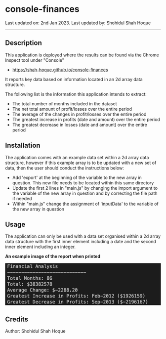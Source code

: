 # console-finances

Last updated on: 2nd Jan 2023. Last updated by: Shohidul Shah Hoque
__________

## Description
This application is deployed where the results can be found via the Chrome Inspect tool under "Console"
- https://shah-hoque.github.io/console-finances

It reports key data based on information located in an 2d array data structure.

The following list is the information this application intends to extract:
- The total number of months included in the dataset
- The net total amount of profit/losses over the entire period
- The average of the changes in profit/losses over the entire period
- The greatest increase in profits (date and amount) over the entire period
- The greatest decrease in losses (date and amount) over the entire period

## Installation
The application comes with an example data set within a 2d array data structure, however if this example array is to be updated with a new set of data, then the user should conduct the instructions below:
- Add 'export' at the beginning of the variable to the new array in question. This new file needs to be located within this same directory
- Update the first 2 lines in "main.js" by changing the import argument to the variable of the new array in question and by correcting the file path if needed
- Within "main.js" change the assignment of 'inputData' to the variable of the new array in question


## Usage
The application can only be used with a data set organised within a 2d array data structure with the first inner element including a date and the second inner element including an integer.

**An example image of the report when printed**

![image example of report when printed](/assets/Image%20example.png)

## Credits
Author: Shohidul Shah Hoque